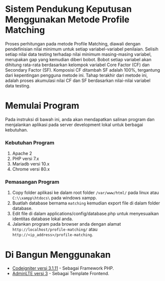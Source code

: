 # Sistem Pendukung Keputusan Menggunakan Metode Profile Matching
Proses perhitungan pada metode Profile Matching, diawali dengan pendefinisian nilai minimum untuk setiap variabel-variabel penilaian. Selisih setiap nilai data testing terhadap nilai minimum masing-masing variabel, merupakan gap yang kemudian diberi bobot. Bobot setiap variabel akan dihitung rata-rata berdasarkan kelompok variabel Core Factor (CF) dan Secondary Factor (SF). Komposisi CF ditambah SF adalah 100%, tergantung dari kepentingan pengguna metode ini. Tahap terakhir dari metode ini, adalah proses akumulasi nilai CF dan SF berdasarkan nilai-nilai variabel data testing.

# Memulai Program
Pada instruksi di bawah ini, anda akan mendapatkan salinan program dan menjalankan aplikasi pada server development lokal untuk berbagai kebutuhan.

### Kebutuhan Program
1. Apache 2
2. PHP versi 7.x
3. Mariadb versi 10.x
4. Chrome versi 80.x

### Pemasangan Program
1. Copy folder aplikasi ke dalam root folder `/var/www/html/` pada linux atau `C:\\xampp\htdocs\` pada windows xampp.
2. Buatlah database bernama `matching` kemudian export file di dalam folder database.
3. Edit file di dalam applications/config/database.php untuk menyesuaikan identitas database lokal anda.
4. Jalankan program pada browser anda dengan alamat `http://localhost/profile-matching/` atau `http://<ip_address>/profile-matching`.

# Di Bangun Menggunakan
* [Codeigniter versi 3.1.11](https://codeigniter.com/) - Sebagai Framework PHP.
* [AdminLTE versi 3](https://adminlte.io) - Sebagai Template Frontend.

